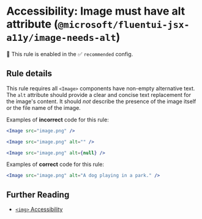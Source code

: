 # Accessibility: Image must have alt attribute (`@microsoft/fluentui-jsx-a11y/image-needs-alt`)

💼 This rule is enabled in the ✅ `recommended` config.

<!-- end auto-generated rule header -->

## Rule details

This rule requires all `<Image>` components have non-empty alternative text. The `alt` attribute should provide a clear and concise text replacement for the image's content. It should *not* describe the presence of the image itself or the file name of the image.


Examples of **incorrect** code for this rule:

```jsx
<Image src="image.png" />
```

```jsx
<Image src="image.png" alt="" />
```

```jsx
<Image src="image.png" alt={null} />
```

Examples of **correct** code for this rule:

```jsx
<Image src="image.png" alt="A dog playing in a park." />
```

## Further Reading

- [`<img>` Accessibility](https://developer.mozilla.org/en-US/docs/Web/HTML/Reference/Elements/img#accessibility)
